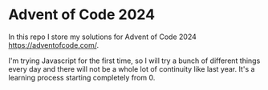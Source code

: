 # Advent of Code 2024

In this repo I store my solutions for Advent of Code 2024 https://adventofcode.com/.

I'm trying Javascript for the first time, so I will try a bunch of different things every day and there will not be a whole lot of continuity like last year. It's a learning process starting completely from 0.
